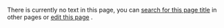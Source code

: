 There is currently no text in this page, you can
 [search for this page title](http://ontologydesignpatterns.org/wiki/Special:Search/Faceted "Special:Search/Faceted") 
 in other pages or
 [edit this page](http://ontologydesignpatterns.org/wiki/index.php?title=Submissions:Faceted&action=edit "http://ontologydesignpatterns.org/wiki/index.php?title=Submissions:Faceted&action=edit") 
 .